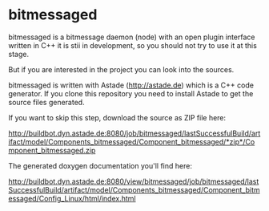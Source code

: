 bitmessaged
===========

bitmessaged is a bitmessage daemon (node) with an open plugin interface written in C++
it is stii in development, so you should not try to use it at this stage.

But if you are interested in the project you can look into the sources.

bitmessaged is written with Astade (http://astade.de) which is a C++ code generator. 
If you clone this repository you need to install Astade to get the source files generated.

If you want to skip this step, download the source as ZIP file here:

http://buildbot.dyn.astade.de:8080/job/bitmessaged/lastSuccessfulBuild/artifact/model/Components_bitmessaged/Component_bitmessaged/*zip*/Component_bitmessaged.zip

The generated doxygen documentation you'll find here:

http://buildbot.dyn.astade.de:8080/view/bitmessaged/job/bitmessaged/lastSuccessfulBuild/artifact/model/Components_bitmessaged/Component_bitmessaged/Config_Linux/html/index.html

